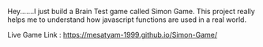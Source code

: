 Hey.......I just build a Brain Test game called Simon Game. This project really helps me to understand how javascript functions are used in a real world.

Live Game Link : https://mesatyam-1999.github.io/Simon-Game/
